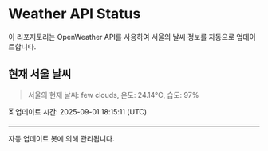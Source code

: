 
# Weather API Status

이 리포지토리는 OpenWeather API를 사용하여 서울의 날씨 정보를 자동으로 업데이트합니다.

## 현재 서울 날씨
> 서울의 현재 날씨: few clouds, 온도: 24.14°C, 습도: 97%

⏳ 업데이트 시간: 2025-09-01 18:15:11 (UTC)

---
자동 업데이트 봇에 의해 관리됩니다.
